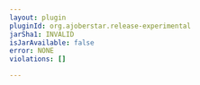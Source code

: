 ```yaml
---
layout: plugin
pluginId: org.ajoberstar.release-experimental
jarSha1: INVALID
isJarAvailable: false
error: NONE
violations: []

---
```

